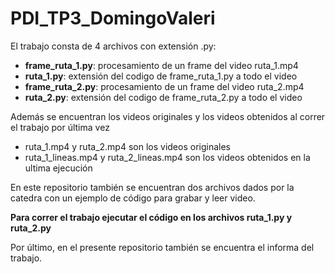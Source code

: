 # PDI_TP3_DomingoValeri

El trabajo consta de 4 archivos con extensión .py:
* **frame_ruta_1.py**: procesamiento de un frame del video ruta_1.mp4
* **ruta_1.py**: extensión del codigo de frame_ruta_1.py a todo el video 
* **frame_ruta_2.py**: procesamiento de un frame del video ruta_2.mp4
* **ruta_2.py**: extensión del codigo de frame_ruta_2.py a todo el video

Además se encuentran los videos originales y los videos obtenidos al correr el trabajo por última vez
* ruta_1.mp4 y ruta_2.mp4 son los videos originales
* ruta_1_lineas.mp4 y ruta_2_lineas.mp4 son los videos obtenidos en la ultima ejecución

En este repositorio también se encuentran dos archivos dados por la catedra con un ejemplo de código para grabar y leer video.

**Para correr el trabajo ejecutar el código en los archivos ruta_1.py y ruta_2.py**

Por último, en el presente repositorio también se encuentra el informa del trabajo.
